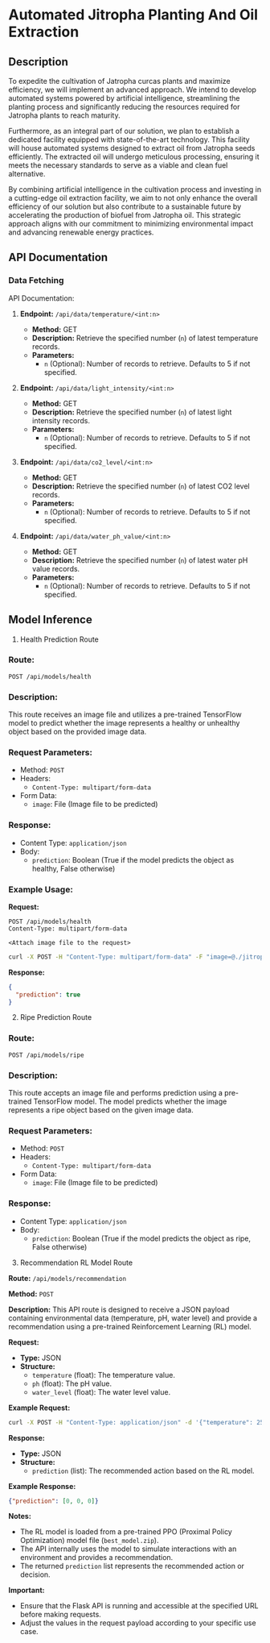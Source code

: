 # Automated Jitropha Planting And Oil Extraction

## Description

To expedite the cultivation of Jatropha curcas plants and maximize efficiency, we will implement an advanced approach. We intend to develop automated systems powered by artificial intelligence, streamlining the planting process and significantly reducing the resources required for Jatropha plants to reach maturity.

Furthermore, as an integral part of our solution, we plan to establish a dedicated facility equipped with state-of-the-art technology. This facility will house automated systems designed to extract oil from Jatropha seeds efficiently. The extracted oil will undergo meticulous processing, ensuring it meets the necessary standards to serve as a viable and clean fuel alternative.

By combining artificial intelligence in the cultivation process and investing in a cutting-edge oil extraction facility, we aim to not only enhance the overall efficiency of our solution but also contribute to a sustainable future by accelerating the production of biofuel from Jatropha oil. This strategic approach aligns with our commitment to minimizing environmental impact and advancing renewable energy practices.

## API Documentation

### Data Fetching

API Documentation:

1. **Endpoint:** `/api/data/temperature/<int:n>`
   - **Method:** GET
   - **Description:** Retrieve the specified number (`n`) of latest temperature records.
   - **Parameters:**
     - `n` (Optional): Number of records to retrieve. Defaults to 5 if not specified.

2. **Endpoint:** `/api/data/light_intensity/<int:n>`
   - **Method:** GET
   - **Description:** Retrieve the specified number (`n`) of latest light intensity records.
   - **Parameters:**
     - `n` (Optional): Number of records to retrieve. Defaults to 5 if not specified.

3. **Endpoint:** `/api/data/co2_level/<int:n>`
   - **Method:** GET
   - **Description:** Retrieve the specified number (`n`) of latest CO2 level records.
   - **Parameters:**
     - `n` (Optional): Number of records to retrieve. Defaults to 5 if not specified.

4. **Endpoint:** `/api/data/water_ph_value/<int:n>`
   - **Method:** GET
   - **Description:** Retrieve the specified number (`n`) of latest water pH value records.
   - **Parameters:**
     - `n` (Optional): Number of records to retrieve. Defaults to 5 if not specified.

## Model Inference

1. Health Prediction Route

### Route:
`POST /api/models/health`

### Description:
This route receives an image file and utilizes a pre-trained TensorFlow model to predict whether the image represents a healthy or unhealthy object based on the provided image data.

### Request Parameters:
- Method: `POST`
- Headers:
  - `Content-Type: multipart/form-data`
- Form Data:
  - `image`: File (Image file to be predicted)

### Response:
- Content Type: `application/json`
- Body:
  - `prediction`: Boolean (True if the model predicts the object as healthy, False otherwise)

### Example Usage:

**Request:**
```http
POST /api/models/health
Content-Type: multipart/form-data

<Attach image file to the request>
```

```bash
curl -X POST -H "Content-Type: multipart/form-data" -F "image=@./jitropha/leaf/diseased/0018_0001.JPG" http://165.227.131.111:9998/api/models/health;
```

**Response:**
```json
{
  "prediction": true
}
```

2. Ripe Prediction Route

### Route:
`POST /api/models/ripe`

### Description:
This route accepts an image file and performs prediction using a pre-trained TensorFlow model. The model predicts whether the image represents a ripe object based on the given image data.

### Request Parameters:
- Method: `POST`
- Headers:
  - `Content-Type: multipart/form-data`
- Form Data:
  - `image`: File (Image file to be predicted)

### Response:
- Content Type: `application/json`
- Body:
  - `prediction`: Boolean (True if the model predicts the object as ripe, False otherwise)

3. Recommendation RL Model Route

**Route:** `/api/models/recommendation`

**Method:** `POST`

**Description:**
This API route is designed to receive a JSON payload containing environmental data (temperature, pH, water level) and provide a recommendation using a pre-trained Reinforcement Learning (RL) model.

**Request:**
- **Type:** JSON
- **Structure:**
  - `temperature` (float): The temperature value.
  - `ph` (float): The pH value.
  - `water_level` (float): The water level value.

**Example Request:**
```bash
curl -X POST -H "Content-Type: application/json" -d '{"temperature": 25.5, "ph": 7.0, "water_level": 0.5}' http://localhost:5000/api/models/recommendation
```

**Response:**
- **Type:** JSON
- **Structure:**
  - `prediction` (list): The recommended action based on the RL model.

**Example Response:**
```json
{"prediction": [0, 0, 0]}
```

**Notes:**
- The RL model is loaded from a pre-trained PPO (Proximal Policy Optimization) model file (`best_model.zip`).
- The API internally uses the model to simulate interactions with an environment and provides a recommendation.
- The returned `prediction` list represents the recommended action or decision.

**Important:**
- Ensure that the Flask API is running and accessible at the specified URL before making requests.
- Adjust the values in the request payload according to your specific use case.
